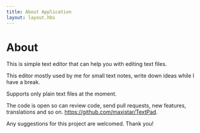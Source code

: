 ```yaml
---
title: About Application
layout: layout.hbs
---
```


# About

This is simple text editor that can help you with editing text files.

This editor mostly used by me for small text notes, write down ideas while I have a break.

Supports only plain text files at the moment.

The code is open so can review code, send pull requests, new features, translations and so on. https://github.com/maxistar/TextPad.

Any suggestions for this project are welcomed. Thank you! 